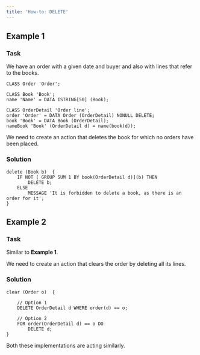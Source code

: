 ```yaml
---
title: 'How-to: DELETE'
---
```


## Example 1

### Task

We have an order with a given date and buyer and also with lines that refer to the books.

```lsf
CLASS Order 'Order';

CLASS Book 'Book';
name 'Name' = DATA ISTRING[50] (Book);

CLASS OrderDetail 'Order line';
order 'Order' = DATA Order (OrderDetail) NONULL DELETE;
book 'Book' = DATA Book (OrderDetail);
nameBook 'Book' (OrderDetail d) = name(book(d));
```

We need to create an action that deletes the book for which no orders have been placed.

### Solution

```lsf
delete (Book b)  {
    IF NOT [ GROUP SUM 1 BY book(OrderDetail d)](b) THEN
        DELETE b;
    ELSE
        MESSAGE 'It is forbidden to delete a book, as there is an order for it';
}
```

## Example 2

### Task

Similar to **Example 1**.

We need to create an action that clears the order by deleting all its lines.

### Solution

```lsf
clear (Order o)  {

    // Option 1
    DELETE OrderDetail d WHERE order(d) == o;

    // Option 2
    FOR order(OrderDetail d) == o DO
        DELETE d;
}
```

Both these implementations are acting similarly.
